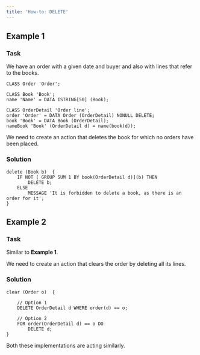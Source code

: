 ```yaml
---
title: 'How-to: DELETE'
---
```


## Example 1

### Task

We have an order with a given date and buyer and also with lines that refer to the books.

```lsf
CLASS Order 'Order';

CLASS Book 'Book';
name 'Name' = DATA ISTRING[50] (Book);

CLASS OrderDetail 'Order line';
order 'Order' = DATA Order (OrderDetail) NONULL DELETE;
book 'Book' = DATA Book (OrderDetail);
nameBook 'Book' (OrderDetail d) = name(book(d));
```

We need to create an action that deletes the book for which no orders have been placed.

### Solution

```lsf
delete (Book b)  {
    IF NOT [ GROUP SUM 1 BY book(OrderDetail d)](b) THEN
        DELETE b;
    ELSE
        MESSAGE 'It is forbidden to delete a book, as there is an order for it';
}
```

## Example 2

### Task

Similar to **Example 1**.

We need to create an action that clears the order by deleting all its lines.

### Solution

```lsf
clear (Order o)  {

    // Option 1
    DELETE OrderDetail d WHERE order(d) == o;

    // Option 2
    FOR order(OrderDetail d) == o DO
        DELETE d;
}
```

Both these implementations are acting similarly.
